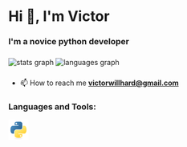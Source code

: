<h1>Hi 👋, I'm Victor</h1>
<h3>I'm a novice python developer</h3>

###

<div align="left">
  <img src="https://github-readme-stats.vercel.app/api?username=villhard&hide_title=false&hide_rank=false&show_icons=true&include_all_commits=true&count_private=true&disable_animations=false&theme=onedark&locale=en&hide_border=false" height="150" alt="stats graph"  />
  <img src="https://github-readme-stats.vercel.app/api/top-langs?username=villhard&locale=en&hide_title=false&layout=compact&card_width=150&langs_count=5&theme=onedark&hide_border=false" height="150" alt="languages graph"  />
</div>

###

- 📫 How to reach me **victorwillhard@gmail.com**

<h3 align="left">Languages and Tools:</h3>
<p align="left"> <a href="https://www.python.org" target="_blank" rel="noreferrer"> <img src="https://raw.githubusercontent.com/devicons/devicon/master/icons/python/python-original.svg" alt="python" width="40" height="40"/> </a> </p>
